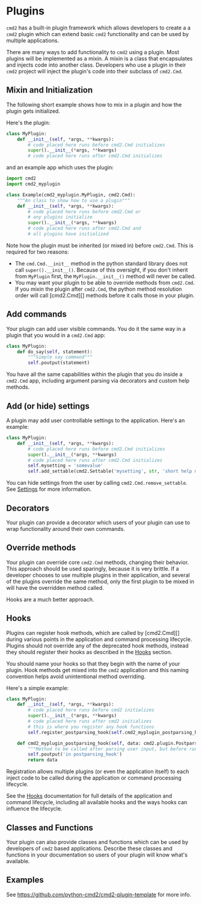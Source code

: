 # Plugins

`cmd2` has a built-in plugin framework which allows developers to create a a `cmd2` plugin which can extend basic `cmd2` functionality and can be used by multiple applications.

There are many ways to add functionality to `cmd2` using a plugin. Most plugins will be implemented as a mixin. A mixin is a class that encapsulates and injects code into another class. Developers who use a plugin in their `cmd2` project will inject the plugin's code into their subclass of `cmd2.Cmd`.

## Mixin and Initialization

The following short example shows how to mix in a plugin and how the plugin gets initialized.

Here's the plugin:

```py
class MyPlugin:
    def __init__(self, *args, **kwargs):
        # code placed here runs before cmd2.Cmd initializes
        super().__init__(*args, **kwargs)
        # code placed here runs after cmd2.Cmd initializes
```

and an example app which uses the plugin:

```py
import cmd2
import cmd2_myplugin

class Example(cmd2_myplugin.MyPlugin, cmd2.Cmd):
    """An class to show how to use a plugin"""
    def __init__(self, *args, **kwargs):
        # code placed here runs before cmd2.Cmd or
        # any plugins initialize
        super().__init__(*args, **kwargs)
        # code placed here runs after cmd2.Cmd and
        # all plugins have initialized
```

Note how the plugin must be inherited (or mixed in) before `cmd2.Cmd`. This is required for two reasons:

- The `cmd.Cmd.__init__` method in the python standard library does not call `super().__init__()`. Because of this oversight, if you don't inherit from `MyPlugin` first, the `MyPlugin.__init__()` method will never be called.
- You may want your plugin to be able to override methods from `cmd2.Cmd`. If you mixin the plugin after `cmd2.Cmd`, the python method resolution order will call [cmd2.Cmd][] methods before it calls those in your plugin.

## Add commands

Your plugin can add user visible commands. You do it the same way in a plugin that you would in a `cmd2.Cmd` app:

```py
class MyPlugin:
    def do_say(self, statement):
        """Simple say command"""
        self.poutput(statement)
```

You have all the same capabilities within the plugin that you do inside a `cmd2.Cmd` app, including argument parsing via decorators and custom help methods.

## Add (or hide) settings

A plugin may add user controllable settings to the application. Here's an example:

```py
class MyPlugin:
    def __init__(self, *args, **kwargs):
        # code placed here runs before cmd2.Cmd initializes
        super().__init__(*args, **kwargs)
        # code placed here runs after cmd2.Cmd initializes
        self.mysetting = 'somevalue'
        self.add_settable(cmd2.Settable('mysetting', str, 'short help message for mysetting', self))
```

You can hide settings from the user by calling `cmd2.Cmd.remove_settable`. See [Settings](./settings.md) for more information.

## Decorators

Your plugin can provide a decorator which users of your plugin can use to wrap functionality around their own commands.

## Override methods

Your plugin can override core `cmd2.Cmd` methods, changing their behavior. This approach should be used sparingly, because it is very brittle. If a developer chooses to use multiple plugins in their application, and several of the plugins override the same method, only the first plugin to be mixed in will have the overridden method called.

Hooks are a much better approach.

## Hooks

Plugins can register hook methods, which are called by [cmd2.Cmd][] during various points in the application and command processing lifecycle. Plugins should not override any of the deprecated hook methods, instead they should register their hooks as described in the [Hooks](./hooks.md) section.

You should name your hooks so that they begin with the name of your plugin. Hook methods get mixed into the `cmd2` application and this naming convention helps avoid unintentional method overriding.

Here's a simple example:

```py
class MyPlugin:
    def __init__(self, *args, **kwargs):
        # code placed here runs before cmd2 initializes
        super().__init__(*args, **kwargs)
        # code placed here runs after cmd2 initializes
        # this is where you register any hook functions
        self.register_postparsing_hook(self.cmd2_myplugin_postparsing_hook)

    def cmd2_myplugin_postparsing_hook(self, data: cmd2.plugin.PostparsingData) -> cmd2.plugin.PostparsingData:
        """Method to be called after parsing user input, but before running the command"""
        self.poutput('in postparsing_hook')
        return data
```

Registration allows multiple plugins (or even the application itself) to each inject code to be called during the application or command processing lifecycle.

See the [Hooks](./hooks.md) documentation for full details of the application and command lifecycle, including all available hooks and the ways hooks can influence the lifecycle.

## Classes and Functions

Your plugin can also provide classes and functions which can be used by developers of `cmd2` based applications. Describe these classes and functions in your documentation so users of your plugin will know what's available.

## Examples

See <https://github.com/python-cmd2/cmd2-plugin-template> for more info.
